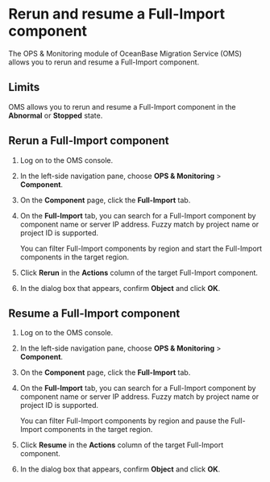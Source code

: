 # Rerun and resume a Full-Import component

The OPS & Monitoring module of OceanBase Migration Service (OMS) allows you to rerun and resume a Full-Import component.

## Limits

OMS allows you to rerun and resume a Full-Import component in the **Abnormal** or **Stopped** state.

## Rerun a Full-Import component

1. Log on to the OMS console.

2. In the left-side navigation pane, choose **OPS & Monitoring** > **Component**.

3. On the **Component** page, click the **Full-Import** tab.

4. On the **Full-Import** tab, you can search for a Full-Import component by component name or server IP address. Fuzzy match by project name or project ID is supported.

   You can filter Full-Import components by region and start the Full-Import components in the target region.

5. Click **Rerun** in the **Actions** column of the target Full-Import component.

6. In the dialog box that appears, confirm **Object** and click **OK**.

## Resume a Full-Import component

1. Log on to the OMS console.

2. In the left-side navigation pane, choose **OPS & Monitoring** > **Component**.

3. On the **Component** page, click the **Full-Import** tab.

4. On the **Full-Import** tab, you can search for a Full-Import component by component name or server IP address. Fuzzy match by project name or project ID is supported.

   You can filter Full-Import components by region and pause the Full-Import components in the target region.

5. Click **Resume** in the **Actions** column of the target Full-Import component.

6. In the dialog box that appears, confirm **Object** and click **OK**.
